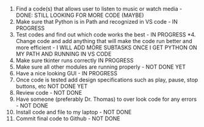 1.	Find a code(s) that allows user to listen to music or watch media - DONE: STILL LOOKING FOR MORE CODE (MAYBE)
2.	Make sure that Python is in Path and recognized in VS code - IN PROGRESS
3.	Test codes and find out which code works the best - IN PROGRESS
*4.	Change code and add anything that  will make the code run better and more efficient - I WILL ADD MORE SUBTASKS ONCE I GET PYTHON ON MY PATH AND RUNNING IN VS CODE
5.	Make sure tkinter runs correctly IN PROGRESS
6.	Make sure all other modules are running properly - NOT DONE YET
7.	Have a nice looking GUI - IN PROGRESS
8.	Once code is tested add design specifications such as play, pause, stop buttons, etc NOT DONE YET
9.	Review code - NOT DONE
10.	Have someone (preferably Dr. Thomas) to over look code for any errors - NOT DONE
11.	Install code and file to my laptop - NOT DONE
12.	Commit final code to Github - NOT DONE
